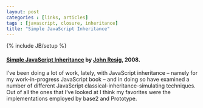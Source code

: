 ```yaml
---
layout: post
categories : [links, articles]
tags : [javascript, closure, inheritance]
title: "Simple JavaScript Inheritance"
---
```

{% include JB/setup %}

#### [Simple JavaScript Inheritance] by [John Resig], 2008.

I’ve been doing a lot of work, lately, with JavaScript inheritance – namely for my work-in-progress JavaScript book – and in doing so have examined a number of different JavaScript classical-inheritance-simulating techniques. Out of all the ones that I’ve looked at I think my favorites were the implementations employed by base2 and Prototype.


[Simple JavaScript Inheritance]: http://ejohn.org/blog/simple-javascript-inheritance/
[John Resig]: http://ejohn.org/
